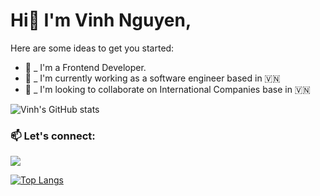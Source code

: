 # Hi👋 I'm Vinh Nguyen,

Here are some ideas to get you started:

- 🌱  _  I'm a Frontend Developer.
- 🎯  _  I'm currently working as a software engineer based in 🇻🇳
- 👀  _  I'm looking to collaborate on International Companies base in 🇻🇳

![Vinh's GitHub stats](https://github-readme-stats.vercel.app/api?username=jvinhit&count_private=true&theme=radical&show_icons=true)

### 📫 Let's connect:

[![](https://img.shields.io/badge/linkedin-%230077B5.svg?&style=for-the-badge&logo=linkedin&logoColor=white0e76a8)](https://www.linkedin.com/in/jvinhit)


[![Top Langs](https://github-readme-stats.vercel.app/api/top-langs?username=jvinhit&show_icons=true&theme=radical)](https://github.com/jvinhit)


